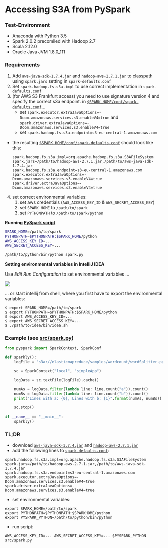 # Accessing S3A from PySpark

### Test-Environment

- Anaconda with Python 3.5
- Spark 2.0.2 precomiled with Hadoop 2.7
- Scala 2.12.0
- Oracle Java JVM 1.8.0_111

### Requirements

1. Add [`aws-java-sdk-1.7.4.jar`](http://mvnrepository.com/artifact/com.amazonaws/aws-java-sdk/1.7.4) and [`hadoop-aws-2.7.1.jar`](http://mvnrepository.com/artifact/org.apache.hadoop/hadoop-aws/2.7.1) to classpath using `spark.jars` setting in `spark-defaults.conf`
2. Set `spark.hadoop.fs.s3a.impl` to use correct implementation in `spark-defaults.conf` 
3. (for AWS S3 Frankfurt access) you need to use signature version 4 and specify the correct s3a endpoint. in [`$SPARK_HOME/conf/spark-defaults.conf`](../resources/spark-defaults.conf)...
    - set `spark.executor.extraJavaOptions=-Dcom.amazonaws.services.s3.enableV4=true` and `spark.driver.extraJavaOptions=-Dcom.amazonaws.services.s3.enableV4=true`
    - set `spark.hadoop.fs.s3a.endpoint=s3-eu-central-1.amazonaws.com`
- the resulting [`$SPARK_HOME/conf/spark-defaults.conf`](../resources/spark-defaults.conf) should look like this:  
  ```
  spark.hadoop.fs.s3a.impl=org.apache.hadoop.fs.s3a.S3AFileSystem
  spark.jars=/path/to/hadoop-aws-2.7.1.jar,/path/to/aws-java-sdk-1.7.4.jar
  spark.hadoop.fs.s3a.endpoint=s3-eu-central-1.amazonaws.com
  spark.executor.extraJavaOptions=-Dcom.amazonaws.services.s3.enableV4=true
  spark.driver.extraJavaOptions=-Dcom.amazonaws.services.s3.enableV4=true
  ```
4. set correct environmental variables:        
    1. set aws credentials (`AWS_ACCESS_KEY_ID` & `AWS_SECRET_ACCESS_KEY`)  
    2. set `SPARK_HOME` to `/path/to/spark`
    3. set `PYTHONPATH` to `/path/to/spark/python`
    
__Running [PySpark script](src/spark.py)__

```bash
SPARK_HOME=/path/to/spark
PYTHONPATH=$PYTHONPATH:$SPARK_HOME/python
AWS_ACCESS_KEY_ID=...
AWS_SECRET_ACCESS_KEY=...

/path/to/python/bin/python spark.py
```

__Setting environmental variables in IntelliJ IDEA__
    
Use _Edit Run Configuration_ to set environmental variables ...

![](img/pyspark_idea_run_conf.png)
 
... or start intellij from shell, where you first have to export the environmental variables:
    
```
$ export SPARK_HOME=/path/to/spark
$ export PYTHONPATH=$PYTHONPATH:$SPARK_HOME/python
$ export AWS_ACCESS_KEY_ID=...
$ export AWS_SECRET_ACCESS_KEY=...
$ ./path/to/idea/bin/idea.sh
```

### Example (see [src/spark.py](src/spark.py))

```python
from pyspark import SparkContext, SparkConf

def sparkly():
    logFile = "s3a://elasticmapreduce/samples/wordcount/wordSplitter.py"

    sc = SparkContext("local", "simpleApp")     

    logData = sc.textFile(logFile).cache()

    numAs = logData.filter(lambda line: line.count("a")).count()
    numBs = logData.filter(lambda line: line.count("b")).count()
    print("Lines with a: {0}, Lines with b: {1}".format(numAs, numBs))

    sc.stop()

if __name__ == "__main__":
    sparkly()
```

### TL;DR

- download [`aws-java-sdk-1.7.4.jar`](http://mvnrepository.com/artifact/com.amazonaws/aws-java-sdk/1.7.4) and [`hadoop-aws-2.7.1.jar`](http://mvnrepository.com/artifact/org.apache.hadoop/hadoop-aws/2.7.1) 
- add the following lines to [`spark-defaults.conf`](../resources/spark-defaults.conf):

```
spark.hadoop.fs.s3a.impl=org.apache.hadoop.fs.s3a.S3AFileSystem
spark.jars=/path/to/hadoop-aws-2.7.1.jar,/path/to/aws-java-sdk-1.7.4.jar
spark.hadoop.fs.s3a.endpoint=s3-eu-central-1.amazonaws.com
spark.executor.extraJavaOptions=-Dcom.amazonaws.services.s3.enableV4=true
spark.driver.extraJavaOptions=-Dcom.amazonaws.services.s3.enableV4=true
```

<!--
- add the following to `$HADOOP_CONF_DIR/core-site.xml`:

``` xml
<configuration>

    <property>
        <name>fs.s3a.endpoint</name>
        <value>s3.eu-central-1.amazonaws.com</value>
    </property>

</configuration>
```
-->

- set environmental variables:

```
export SPARK_HOME=/path/to/spark
export PYTHONPATH=$PYTHONPATH:$SPARKHOME/python
export PYSPARK_PYTHON=/path/to/python/bin/python
```

- run script:

`AWS_ACCESS_KEY_ID=... AWS_SECRET_ACCESS_KEY=... $PYSPARK_PYTHON src/spark.py`